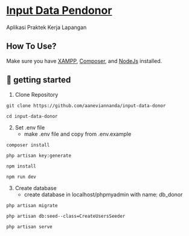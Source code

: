 # [Input Data Pendonor](IDP)

Aplikasi Praktek Kerja Lapangan

## How To Use?

Make sure you have [XAMPP](https://www.apachefriends.org/download.html), [Composer](https://getcomposer.org/download/), and [NodeJs](https://nodejs.org/en/download/) installed.

## :memo: getting started
1. Clone Repository
```
git clone https://github.com/aaneviannanda/input-data-donor
```
```
cd input-data-donor
```
2. Set .env file
    - make .env file and copy from .env.example
```
composer install
```
```
php artisan key:generate
```
```
npm install
```
```
npm run dev
```
3. Create database
    - create database in localhost/phpmyadmin with name: db_donor
```
php artisan migrate
```
```
php artisan db:seed--class=CreateUsersSeeder
```
```
php artisan serve
```
